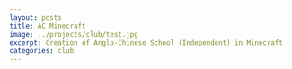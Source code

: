 ```yaml
---
layout: posts
title: AC Minecraft
image: ../projects/club/test.jpg
excerpt: Creation of Anglo-Chinese School (Independent) in Minecraft
categories: club
---
```



